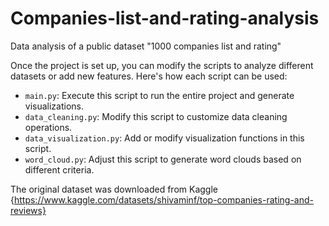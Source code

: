 # Companies-list-and-rating-analysis
Data analysis of a public dataset "1000 companies list and rating"

Once the project is set up, you can modify the scripts to analyze different datasets or add new features. Here's how each script can be used:

- `main.py`: Execute this script to run the entire project and generate visualizations.
- `data_cleaning.py`: Modify this script to customize data cleaning operations.
- `data_visualization.py`: Add or modify visualization functions in this script.
- `word_cloud.py`: Adjust this script to generate word clouds based on different criteria.

The original dataset was downloaded from Kaggle {https://www.kaggle.com/datasets/shivaminf/top-companies-rating-and-reviews}
